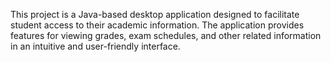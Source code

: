 This project is a Java-based desktop application designed to facilitate student access to their academic information. The application provides features for viewing grades, exam schedules, and other related information in an intuitive and user-friendly interface.
